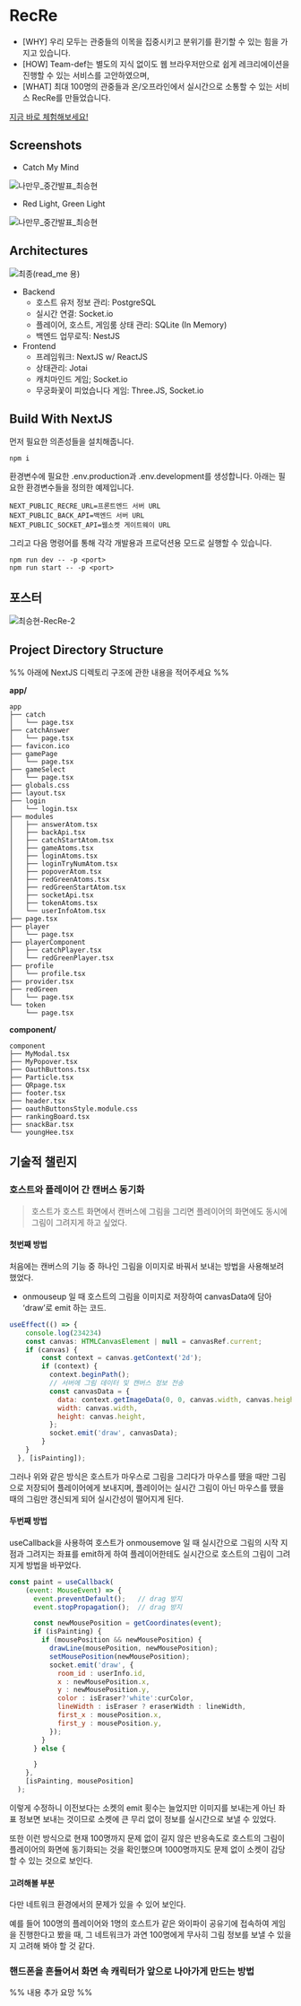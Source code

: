 # RecRe

- \[WHY\] 우리 모두는 관중들의 이목을 집중시키고 분위기를 환기할 수 있는 힘을 가지고 있습니다.
- \[HOW\] Team-def는 별도의 지식 없이도 웹 브라우저만으로 쉽게 레크리에이션을 진행할 수 있는 서비스를 고안하였으며,
- \[WHAT\] 최대 100명의 관중들과 온/오프라인에서 실시간으로 소통할 수 있는 서비스 RecRe를 만들었습니다.

[지금 바로 체험해보세요!](https://treepark.shop)

## Screenshots

- Catch My Mind

![나만무_중간발표_최승현](https://github.com/Team-def/recre-backend/assets/18757823/087356a6-d506-4a86-94b3-c4fd178cbf31)

- Red Light, Green Light

![나만무_중간발표_최승현](https://github.com/Team-def/recre-backend/assets/18757823/884b6614-6648-4cd7-920e-9b80771537ce)

## Architectures

![최종(read_me 용)](https://github.com/Team-def/recre-frontend/assets/18757823/30481f49-b772-44fa-bdae-160b6b1fb198)

- Backend
  - 호스트 유저 정보 관리: PostgreSQL
  - 실시간 연결: Socket.io
  - 플레이어, 호스트, 게임룸 상태 관리: SQLite (In Memory)
  - 백엔드 업무로직: NestJS
- Frontend
  - 프레임워크: NextJS w/ ReactJS
  - 상태관리: Jotai
  - 캐치마인드 게임; Socket.io
  - 무궁화꽃이 피었습니다 게임: Three.JS, Socket.io

## Build With NextJS

먼저 필요한 의존성들을 설치해줍니다.

```
npm i
```

환경변수에 필요한 .env.production과 .env.development를 생성합니다. 아래는 필요한 환경변수들을 정의한 예제입니다.

```
NEXT_PUBLIC_RECRE_URL=프론트엔드 서버 URL
NEXT_PUBLIC_BACK_API=백엔드 서버 URL
NEXT_PUBLIC_SOCKET_API=웹소켓 게이트웨이 URL
```

그리고 다음 명령어를 통해 각각 개발용과 프로덕션용 모드로 실행할 수 있습니다.

```
npm run dev -- -p <port>
npm run start -- -p <port>
```

## 포스터

![최승현-RecRe-2](https://github.com/Team-def/recre-backend/assets/18757823/533ea910-79e2-47e5-9e44-edd4bfac73f8)

## Project Directory Structure

%% 아래에 NextJS 디렉토리 구조에 관한 내용을 적어주세요 %%

**app/**

```
app
├── catch
│   └── page.tsx
├── catchAnswer
│   └── page.tsx
├── favicon.ico
├── gamePage
│   └── page.tsx
├── gameSelect
│   └── page.tsx
├── globals.css
├── layout.tsx
├── login
│   └── login.tsx
├── modules
│   ├── answerAtom.tsx
│   ├── backApi.tsx
│   ├── catchStartAtom.tsx
│   ├── gameAtoms.tsx
│   ├── loginAtoms.tsx
│   ├── loginTryNumAtom.tsx
│   ├── popoverAtom.tsx
│   ├── redGreenAtoms.tsx
│   ├── redGreenStartAtom.tsx
│   ├── socketApi.tsx
│   ├── tokenAtoms.tsx
│   └── userInfoAtom.tsx
├── page.tsx
├── player
│   └── page.tsx
├── playerComponent
│   ├── catchPlayer.tsx
│   └── redGreenPlayer.tsx
├── profile
│   └── profile.tsx
├── provider.tsx
├── redGreen
│   └── page.tsx
└── token
    └── page.tsx
```

**component/**

```
component
├── MyModal.tsx
├── MyPopover.tsx
├── OauthButtons.tsx
├── Particle.tsx
├── QRpage.tsx
├── footer.tsx
├── header.tsx
├── oauthButtonsStyle.module.css
├── rankingBoard.tsx
├── snackBar.tsx
└── youngHee.tsx
```

## 기술적 챌린지

### 호스트와 플레이어 간 캔버스 동기화

> 호스트가 호스트 화면에서 캔버스에 그림을 그리면 플레이어의 화면에도 동시에 그림이 그려지게 하고 싶었다.

#### 첫번째 방법

처음에는 캔버스의 기능 중 하나인 그림을 이미지로 바꿔서 보내는 방법을 사용해보려 했었다.

- onmouseup 일 때 호스트의 그림을 이미지로 저장하여 canvasData에 담아 ‘draw’로 emit 하는 코드.

```jsx
useEffect(() => {
    console.log(234234)
    const canvas: HTMLCanvasElement | null = canvasRef.current;
    if (canvas) {
        const context = canvas.getContext('2d');
        if (context) {
          context.beginPath();
          // 서버에 그림 데이터 및 캔버스 정보 전송
          const canvasData = {
            data: context.getImageData(0, 0, canvas.width, canvas.height).data,
            width: canvas.width,
            height: canvas.height,
          };
          socket.emit('draw', canvasData);
        }
    }
  }, [isPainting]);
```

그러나 위와 같은 방식은 호스트가 마우스로 그림을 그리다가 마우스를 뗐을 때만 그림으로 저장되어 플레이어에게 보내지며, 플레이어는 실시간 그림이 아닌 마우스를 뗐을 때의 그림만 갱신되게 되어 실시간성이 떨어지게 된다.

#### 두번째 방법

useCallback을 사용하여 호스트가 onmousemove 일 때 실시간으로 그림의 시작 지점과 그려지는 좌표를 emit하게 하여 플레이어한테도 실시간으로 호스트의 그림이 그려지게 방법을 바꾸었다.

```jsx
const paint = useCallback(
    (event: MouseEvent) => {
      event.preventDefault();   // drag 방지
      event.stopPropagation();  // drag 방지

      const newMousePosition = getCoordinates(event);
      if (isPainting) {
        if (mousePosition && newMousePosition) {
          drawLine(mousePosition, newMousePosition);
          setMousePosition(newMousePosition);
          socket.emit('draw', {
            room_id : userInfo.id,
            x : newMousePosition.x,
            y : newMousePosition.y,
            color : isEraser?'white':curColor,
            lineWidth : isEraser ? eraserWidth : lineWidth,
            first_x : mousePosition.x,
            first_y : mousePosition.y,
          });
        }
      } else {

      }
    },
    [isPainting, mousePosition]
  );
```

이렇게 수정하니 이전보다는 소켓의 emit 횟수는 늘었지만 이미지를 보내는게 아닌 좌표 정보면 보내는 것이므로 소켓에 큰 무리 없이 정보를 실시간으로 보낼 수 있었다.

또한 이런 방식으로 현재 100명까지 문제 없이 길지 않은 반응속도로 호스트의 그림이 플레이어의 화면에 동기화되는 것을 확인했으며 1000명까지도 문제 없이 소켓이 감당할 수 있는 것으로 보인다.

#### 고려해볼 부분

다만 네트워크 환경에서의 문제가 있을 수 있어 보인다.

예를 들어 100명의 플레이어와 1명의 호스트가 같은 와이파이 공유기에 접속하여 게임을 진행한다고 봤을 때, 그 네트워크가 과연 100명에게 무사히 그림 정보를 보낼 수 있을 지 고려해 봐야 할 것 같다.

### 핸드폰을 흔들어서 화면 속 캐릭터가 앞으로 나아가게 만드는 방법

%% 내용 추가 요망 %%

